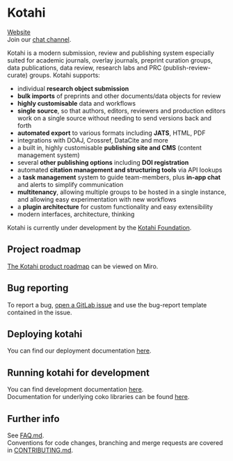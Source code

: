 # Kotahi

[Website](https://kotahi.community/)  
Join our [chat channel](https://mattermost.coko.foundation/coko/channels/kotahi).

Kotahi is a modern submission, review and publishing system especially suited for academic journals, overlay journals, preprint curation groups, data publications, data review, research labs and PRC (publish-review-curate) groups. Kotahi supports:

- individual **research object submission**
- **bulk imports** of preprints and other documents/data objects for review
- **highly customisable** data and workflows
- **single source**, so that authors, editors, reviewers and production editors work on a single source without needing to send versions back and forth
- **automated export** to various formats including **JATS**, HTML, PDF
- integrations with DOAJ, Crossref, DataCite and more
- a built in, highly customisable **publishing site and CMS** (content management system)
- several **other publishing options** including **DOI registration**
- automated **citation management and structuring tools** via API lookups 
- a **task management** system to guide team-members, plus **in-app chat** and alerts to simplify communication
- **multitenancy**, allowing multiple groups to be hosted in a single instance, and allowing easy experimentation with new workflows
- a **plugin architecture** for custom functionality and easy extensibility
- modern interfaces, architecture, thinking


Kotahi is currently under development by the [Kotahi Foundation](https://kotahi.foundation/).
 
## Project roadmap

[The Kotahi product roadmap](https://miro.com/app/board/uXjVLmKGfek=/) can be viewed on Miro.

## Bug reporting

To report a bug, [open a GitLab issue](https://gitlab.coko.foundation/kotahi/kotahi/-/issues/new) and use the bug-report template contained in the issue.

## Deploying kotahi

You can find our deployment documentation [here](https://kotahi-dev-docs.fly.dev/docs/deployment/Kotahi%20deployment%20guide).

## Running kotahi for development

You can find development documentation [here](https://kotahi-dev-docs.fly.dev/docs/development/Getting%20started).  
Documentation for underlying coko libraries can be found [here](https://coko-dev-docs.fly.dev/).

## Further info

See [FAQ.md](FAQ.md).  
Conventions for code changes, branching and merge requests are covered in [CONTRIBUTING.md](CONTRIBUTING.md).

